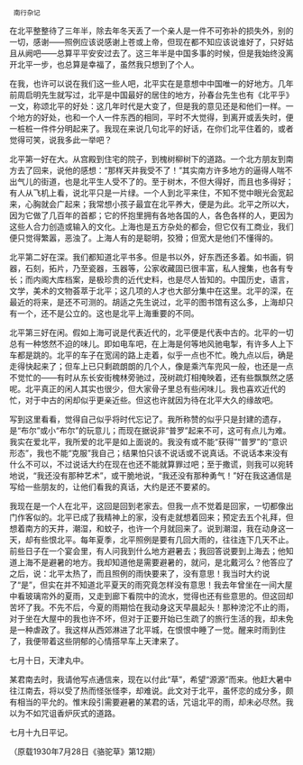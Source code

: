      南行杂记 

   在北平整整待了三年半，除去年冬天丢了一个亲人是一件不可弥补的损失外，别的一切，感谢——照例应该说感谢上苍或上帝，但现在都不知应该说谁好了，只好姑且从阙吧——总算平平安安过去了。这三年半是中国多事的时候，但是我始终没离开北平一步，也总算是幸福了，虽然我只想到了个人。 

   在我，也许可以说在我们这一些人吧，北平实在是意想中中国唯一的好地方。几年前周启明先生就写过，北平是中国最好的居住的地方，孙春台先生也有《北平乎》一文，称颂北平的好处：这几年时代是大变了，但是我的意见还是和他们一样。一个地方的好处，也和一个人一件东西的相同，平时不大觉得，到离开或丢失时，便一桩桩一件件分明起来了。我现在来说几句北平的好话，在你们北平住着的，或者觉得可笑，说我多此一举吧？ 

   北平第一好在大。从宫殿到住宅的院子，到槐树柳树下的道路。一个北方朋友到南方去了回来，说他的感想：“那样天井我受不了！”其实南方许多地方的逼得人喘不出气儿的街道，也是北平生人受不了的。至于树木，不但大得好，而且也多得好；有人从飞机上看，说北平只是一片绿。一个人到北平来住，不知不觉中眼光会宽起来，心胸就会广起来；我常想小孩子最宜在北平养大，便是为此。北平之所以大，因为它做了几百年的首都；它的怀抱里拥有各地各国的人，各色各样的人，更因为这些人合力创造或输入的文化。上海也是五方杂处的都会，但它仅有工商业，我们便只觉得繁嚣，恶浊了。上海人有的是聪明，狡猾；但宽大是他们不懂得的。 

   北平第二好在深。我们都知道北平书多。但是书以外，好东西还多着。如书画，铜器，石刻，拓片，乃至瓷器，玉器等，公家收藏固已很丰富，私人搜集，也各有专长；而内阁大库档案，是极珍贵的近代史料，也是尽人皆知的。中国历史，语言，文学，美术的文物荟萃于北平；这几项的人才也大部分集中在这里。北平的深，在最近的将来，是还不可测的。胡适之先生说过，北平的图书馆有这么多，上海却只有一个，还不是公立的。这也是北平上海重要的不同。 

   北平第三好在闲。假如上海可说是代表近代的，北平便是代表中古的。北平的一切总有一种悠然不迫的味儿。即如电车吧，在上海是何等地风驰电掣，有许多人上下车都是跳的。北平的车子在宽阔的路上走着，似乎一点也不忙。晚九点以后，确是走得快起来了；但车上已只剩疏朗朗的几个人，像是乘汽车兜风一般，也还是一点不觉忙的——有时从东长安街槐林旁驰过，茂树疏灯相掩映着，还有些飘飘然之感呢。北平真正的闲人其实也很少，但大家骨子里总有些闲味儿。我也喜欢近代的忙，对于中古的闲却似乎更亲近些。但这也许就因为待在北平大久的缘故吧。 

   写到这里看看，觉得自己似乎将时代忘记了。我所称赞的似乎只是封建的遗存，是“布尔”或小“布尔”的玩意儿；而现在据说非“普罗”起来不可，这可有点儿为难。我实在爱北平，我所爱的北平是如上面说的。我没有或不能“获得”“普罗”的“意识形态”，我也不能“克服”我自己；结果怕只该不说话或不说真话。不说话本来没有什么不可以，不过说话大约在现在也还不能就算罪过吧；至于撒谎，则我可以宛转地说，“我还没有那种艺术”，或干脆地说，“我还没有那种勇气！”好在我这通信是写给一些朋友的，让他们看我的真话，大约是还不要紧的。 

   我现在是一个人在北平，这回是回到老家去。但我一点不觉着是回家，一切都像出门作客似的。北平已成了我精神上的家，没有走就想着回来；预定去五个礼拜，但想着南方的天井，潮湿，和蚊子，也许一个月就回来了。说到潮湿，我在动身这一天，却有些恨北平。每年夏季，北平照例是要有几回大雨的，往往连下几天不止。前些日子在一个宴会里，有人问我到什么地方避暑去；我回答说要到上海去；他知道上海不是避暑的地方。我却知道他是需要避暑的，就问，是北戴河么？他答应了之后，说：北平太热了，而且照例的雨快要来了，没有意思！我当时大约说了“是”，但实在并不知道北平夏天的雨究竟怎样没有意思！我去年曾坐在一间大屋中看玻璃帘外的夏雨，又走到廊下看院中的流水，觉得也还有些意思的。但这回却苦坏了我。不先不后，今夏的雨期恰在我动身这天早晨起头！那种滂沱不止的雨，对于坐在大屋中的我也许不坏，但对于正要开始已生疏了的旅行生活的我，却未免是一种虐政了。我这样从西郊淋进了北平城，在恨恨中睡了一觉。醒来时雨到住了，我便带着这些阴郁的心情搭早车上天津来了。 

   七月十日，天津丸中。 

   某君南去时，我请他写点通信来，现在以付此“草”，希望“源源”而来。他赶大暑中往江南去，将以受了热而怪张怪李，却难说。此文对于北平，虽怀恋的成分多，颇有相当的平允的。惟末段引需要避暑的某君的话，咒诅北平的雨，却未必尽然。我以为不如咒诅香炉灰式的道路。 

   七月十九日平记。 

   （原载1930年7月28日《骆驼草》第12期） 

